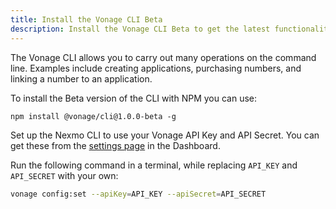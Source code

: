 ```yaml
---
title: Install the Vonage CLI Beta
description: Install the Vonage CLI Beta to get the latest functionality
---
```


The Vonage CLI allows you to carry out many operations on the command line. Examples include creating applications, purchasing numbers, and linking a number to an application.

To install the Beta version of the CLI with NPM you can use:

``` shell
npm install @vonage/cli@1.0.0-beta -g
```

Set up the Nexmo CLI to use your Vonage API Key and API Secret. You can get these from the [settings page](https://dashboard.nexmo.com/settings) in the Dashboard.

Run the following command in a terminal, while replacing `API_KEY` and `API_SECRET` with your own:

```bash
vonage config:set --apiKey=API_KEY --apiSecret=API_SECRET
```